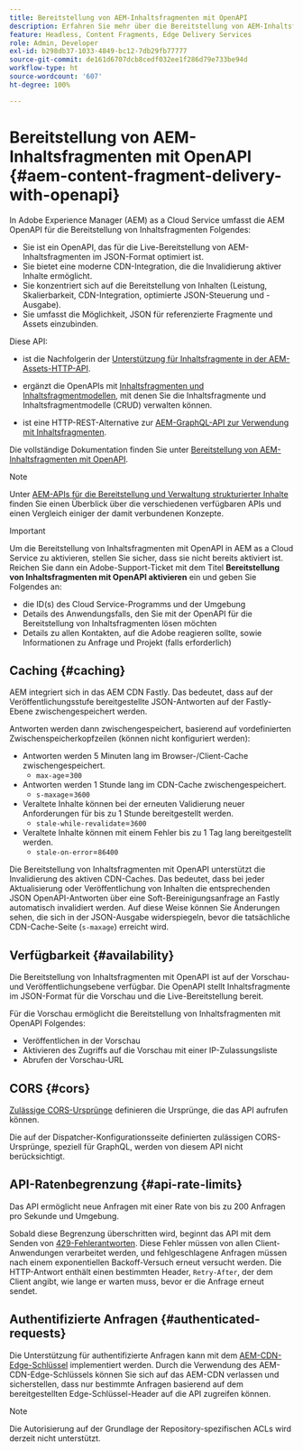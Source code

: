 ```yaml
---
title: Bereitstellung von AEM-Inhaltsfragmenten mit OpenAPI
description: Erfahren Sie mehr über die Bereitstellung von AEM-Inhaltsfragmenten mit OpenAPI
feature: Headless, Content Fragments, Edge Delivery Services
role: Admin, Developer
exl-id: b298db37-1033-4849-bc12-7db29fb77777
source-git-commit: de161d6707dcb8cedf032ee1f286d79e733be94d
workflow-type: ht
source-wordcount: '607'
ht-degree: 100%

---
```



# Bereitstellung von AEM-Inhaltsfragmenten mit OpenAPI {#aem-content-fragment-delivery-with-openapi}

In Adobe Experience Manager (AEM) as a Cloud Service umfasst die AEM OpenAPI für die Bereitstellung von Inhaltsfragmenten Folgendes:

* Sie ist ein OpenAPI, das für die Live-Bereitstellung von AEM-Inhaltsfragmenten im JSON-Format optimiert ist.
* Sie bietet eine moderne CDN-Integration, die die Invalidierung aktiver Inhalte ermöglicht.
* Sie konzentriert sich auf die Bereitstellung von Inhalten (Leistung, Skalierbarkeit, CDN-Integration, optimierte JSON-Steuerung und -Ausgabe).
* Sie umfasst die Möglichkeit, JSON für referenzierte Fragmente und Assets einzubinden.

Diese API:

* ist die Nachfolgerin der [Unterstützung für Inhaltsfragmente in der AEM-Assets-HTTP-API](/help/assets/content-fragments/assets-api-content-fragments.md).

* ergänzt die OpenAPIs mit [Inhaltsfragmenten und Inhaltsfragmentmodellen](/help/headless/content-fragment-openapis.md), mit denen Sie die Inhaltsfragmente und Inhaltsfragmentmodelle (CRUD) verwalten können.

* ist eine HTTP-REST-Alternative zur [AEM-GraphQL-API zur Verwendung mit Inhaltsfragmenten](/help/headless/graphql-api/content-fragments.md).

Die vollständige Dokumentation finden Sie unter [Bereitstellung von AEM-Inhaltsfragmenten mit OpenAPI](https://developer.adobe.com/experience-cloud/experience-manager-apis/api/stable/contentfragments/delivery/?lang=de).

>[!NOTE]
>
>Unter [AEM-APIs für die Bereitstellung und Verwaltung strukturierter Inhalte](/help/headless/apis-headless-and-content-fragments.md) finden Sie einen Überblick über die verschiedenen verfügbaren APIs und einen Vergleich einiger der damit verbundenen Konzepte.

>[!IMPORTANT]
>
>Um die Bereitstellung von Inhaltsfragmenten mit OpenAPI in AEM as a Cloud Service zu aktivieren, stellen Sie sicher, dass sie nicht bereits aktiviert ist. Reichen Sie dann ein Adobe-Support-Ticket mit dem Titel **Bereitstellung von Inhaltsfragmenten mit OpenAPI aktivieren** ein und geben Sie Folgendes an:
>
>* die ID(s) des Cloud Service-Programms und der Umgebung
>* Details des Anwendungsfalls, den Sie mit der OpenAPI für die Bereitstellung von Inhaltsfragmenten lösen möchten
>* Details zu allen Kontakten, auf die Adobe reagieren sollte, sowie Informationen zu Anfrage und Projekt (falls erforderlich)

## Caching {#caching}

AEM integriert sich in das AEM CDN Fastly. Das bedeutet, dass auf der Veröffentlichungsstufe bereitgestellte JSON-Antworten auf der Fastly-Ebene zwischengespeichert werden.

Antworten werden dann zwischengespeichert, basierend auf vordefinierten Zwischenspeicherkopfzeilen (können nicht konfiguriert werden):

* Antworten werden 5 Minuten lang im Browser-/Client-Cache zwischengespeichert.
   * `max-age`=`300`
* Antworten werden 1 Stunde lang im CDN-Cache zwischengespeichert.
   * `s-maxage`=`3600`
* Veraltete Inhalte können bei der erneuten Validierung neuer Anforderungen für bis zu 1 Stunde bereitgestellt werden.
   * `stale-while-revalidate`=`3600`
* Veraltete Inhalte können mit einem Fehler bis zu 1 Tag lang bereitgestellt werden.
   * `stale-on-error`=`86400`

Die Bereitstellung von Inhaltsfragmenten mit OpenAPI unterstützt die Invalidierung des aktiven CDN-Caches. Das bedeutet, dass bei jeder Aktualisierung oder Veröffentlichung von Inhalten die entsprechenden JSON OpenAPI-Antworten über eine Soft-Bereinigungsanfrage an Fastly automatisch invalidiert werden. Auf diese Weise können Sie Änderungen sehen, die sich in der JSON-Ausgabe widerspiegeln, bevor die tatsächliche CDN-Cache-Seite (`s-maxage`) erreicht wird.

## Verfügbarkeit {#availability}

Die Bereitstellung von Inhaltsfragmenten mit OpenAPI ist auf der Vorschau- und Veröffentlichungsebene verfügbar. Die OpenAPI stellt Inhaltsfragmente im JSON-Format für die Vorschau und die Live-Bereitstellung bereit.

Für die Vorschau ermöglicht die Bereitstellung von Inhaltsfragmenten mit OpenAPI Folgendes:

* Veröffentlichen in der Vorschau
* Aktivieren des Zugriffs auf die Vorschau mit einer IP-Zulassungsliste
* Abrufen der Vorschau-URL

## CORS {#cors}

[Zulässige CORS-Ursprünge](/help/headless/deployment/cross-origin-resource-sharing.md) definieren die Ursprünge, die das API aufrufen können.

Die auf der Dispatcher-Konfigurationsseite definierten zulässigen CORS-Ursprünge, speziell für GraphQL, werden von diesem API nicht berücksichtigt.

## API-Ratenbegrenzung {#api-rate-limits}

Das API ermöglicht neue Anfragen mit einer Rate von bis zu 200 Anfragen pro Sekunde und Umgebung.

Sobald diese Begrenzung überschritten wird, beginnt das API mit dem Senden von [429-Fehlerantworten](https://www.rfc-editor.org/rfc/rfc6585#section-4). Diese Fehler müssen von allen Client-Anwendungen verarbeitet werden, und fehlgeschlagene Anfragen müssen nach einem exponentiellen Backoff-Versuch erneut versucht werden. Die HTTP-Antwort enthält einen bestimmten Header, `Retry-After`, der dem Client angibt, wie lange er warten muss, bevor er die Anfrage erneut sendet.

## Authentifizierte Anfragen {#authenticated-requests}

Die Unterstützung für authentifizierte Anfragen kann mit dem [AEM-CDN-Edge-Schlüssel](/help/implementing/dispatcher/cdn-credentials-authentication.md) implementiert werden. Durch die Verwendung des AEM-CDN-Edge-Schlüssels können Sie sich auf das AEM-CDN verlassen und sicherstellen, dass nur bestimmte Anfragen basierend auf dem bereitgestellten Edge-Schlüssel-Header auf die API zugreifen können.

>[!NOTE]
>
>Die Autorisierung auf der Grundlage der Repository-spezifischen ACLs wird derzeit nicht unterstützt.

<!-- 
## Limitations {#limitations}
-->
